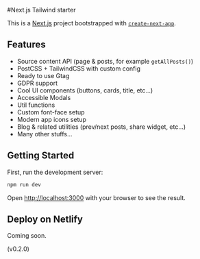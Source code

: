 #Next.js Tailwind starter

This is a [Next.js](https://nextjs.org/) project bootstrapped with [`create-next-app`](https://github.com/vercel/next.js/tree/canary/packages/create-next-app).

## Features

* Source content API (page & posts, for example `getAllPosts()`)
* PostCSS + TailwindCSS with custom config
* Ready to use Gtag
* GDPR support
* Cool UI components (buttons, cards, title, etc...) 
* Accessible Modals
* Util functions
* Custom font-face setup
* Modern app icons setup
* Blog & related utilities (prev/next posts, share widget, etc...)
* Many other stuffs...

## Getting Started

First, run the development server:

```bash
npm run dev
```

Open [http://localhost:3000](http://localhost:3000) with your browser to see the result.

## Deploy on Netlify

Coming soon.

(v0.2.0)
